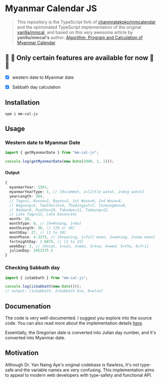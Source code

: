 # Myanmar Calendar JS

> This repository is the TypeScript fork of [chanmratekoko/mmcalendar](https://github.com/chanmratekoko/mmcalendar) and the opinionated TypeScript implementation of the original [yan9a/mmcal](https://github.com/yan9a/mmcal), and based on this very awesome article by **yan9a/mmcal's** author: [Algorithm, Program and Calculation of Myanmar Calendar](https://cool-emerald.blogspot.com/2013/06/algorithm-program-and-calculation-of.html).

##  🚧 🚧 Only certain features are available for now 🚧 🚧
- [x] western date to Myanmar date

- [x] Sabbath day calculation


## Installation

```shell
npm i mm-cal-js
```

## Usage

### Western date to Myanmar Date

```ts
import { getMyanmarDate } from "mm-cal-js";

console.log(getMyanmarDate(new Date(2000, 1, 1)));
```

#### Output

```ts
{
  myanmarYear: 1361,
  myanmarYearType: 1, // [0=common, 1=little watat, 2=big watat]
  yearLength: 384,
  // Tagu=1, Kason=2, Nayon=3, 1st Waso=0, 2nd Waso=4,
  // Wagaung=5, Tawthalin=6, Thadingyut=7, Tazaungmon=8,
  // Nadaw=9, Pyatho=10, Tabodwe=11, Tabaung=12,
  // Late Tagu=13, Late Kason=14]
  month: 10,
  monthType: 0, // [0=Hnaung, 1=Oo]
  monthLength: 30, // [29 or 30]
  monthDay: 27, // [1 to 30]
  moonPhase: 4.3375, // [0=waxing, 1=full moon, 2=waning, 3=new moon]
  fortnightDay: 1.6875, // [1 to 15]
  weekDay: 3, // [0=sat, 1=sun, 2=mon, 3=tue, 4=wed, 5=thu, 6=fri]
  julianDay: 2451575.5
}
```

### Checking Sabbath day

```ts
import { isSabbath } from "mm-cal-js";

console.log(isSabbath(new Date()));
// output: [1=Sabbath, 2=Sabbath Eve, 0=else]
```

## Documenation
The code is very well-documented. I suggest you explore into the source code. You can also read more about the implementation details [here](https://cool-emerald.blogspot.com/2013/06/algorithm-program-and-calculation-of.html).

Essentially, the Gregorian date is converted into Julian day number, and it's converted into Myanmar date.


## Motivation

Although Dr. Yan Naing Aye's original codebase is flawless, it's not type-safe and the variable names are very confusing. This implementation aims to appeal to modern web developers with type-safety and functional API.
